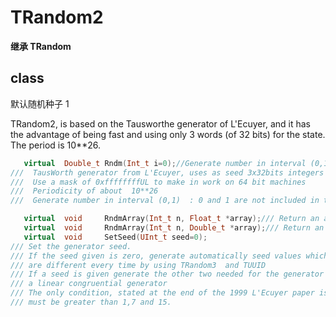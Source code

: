 <!-- TRandom2.md --- 
;; 
;; Description: 
;; Author: Hongyi Wu(吴鸿毅)
;; Email: wuhongyi@qq.com 
;; Created: 五 12月  5 11:29:55 2014 (+0800)
;; Last-Updated: 六 5月  6 16:18:37 2017 (+0800)
;;           By: Hongyi Wu(吴鸿毅)
;;     Update #: 5
;; URL: http://wuhongyi.cn -->

# TRandom2

**继承 TRandom**

## class

默认随机种子 1

TRandom2, is based on the Tausworthe generator of L'Ecuyer, and it has the advantage
of being fast and using only 3 words (of 32 bits) for the state. The period is 10**26.

```cpp
   virtual  Double_t Rndm(Int_t i=0);//Generate number in interval (0,1) : 0 and 1 are not included in the interval
///  TausWorth generator from L'Ecuyer, uses as seed 3x32bits integers
///  Use a mask of 0xffffffffUL to make in work on 64 bit machines
///  Periodicity of about  10**26
///  Generate number in interval (0,1)  : 0 and 1 are not included in the interval

   virtual  void     RndmArray(Int_t n, Float_t *array);/// Return an array of n random numbers uniformly distributed in ]0,1]
   virtual  void     RndmArray(Int_t n, Double_t *array);/// Return an array of n random numbers uniformly distributed in ]0,1]
   virtual  void     SetSeed(UInt_t seed=0);
/// Set the generator seed.
/// If the seed given is zero, generate automatically seed values which
/// are different every time by using TRandom3  and TUUID
/// If a seed is given generate the other two needed for the generator state using
/// a linear congruential generator
/// The only condition, stated at the end of the 1999 L'Ecuyer paper is that the seeds
/// must be greater than 1,7 and 15.
```

<!-- TRandom2.md ends here -->
